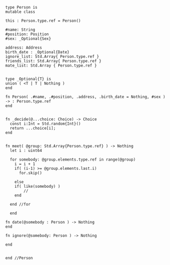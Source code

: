

    type Person is
    mutable class 

    this : Person.type.ref = Person()

    #name: String
    #position: Position
    #sex: _Optional{Sex}

    address: Address
    birth_date : _Optional{Date} 
    ignore_list: Std.Array{ Person.type.ref } 
    friends_list: Std.Array{ Person.type.ref }
    mate_list: Std.Array { Person.type.ref }


    type _Optional{T} is 
    union ( <T | T | Nothing )
    end

    fn Person( .#name, .#position, .address, .birth_date = Nothing, #sex ) -> : Person.type.ref
    end


    fn _decide(@...choice: Choice) -> Choice
      const i:Int = Std.random{Int}()
      return ...choice[i];
    end


    fn meet( @group: Std.Array{Person.type.ref} ) -> Nothing
      let i : uint64

      for somebody: @group.elements.type.ref in range(@group) 
        i = i + 1
        if( (i-1) >= @group.elements.last.i)
          for.skip()
        
        else
        if( like(somebody) )
            //
        end

      end //for

      end

    fn date(@somebody : Person ) -> Nothing
    end

    fn ignore(@somebody: Person ) -> Nothing

    end


    end //Person














